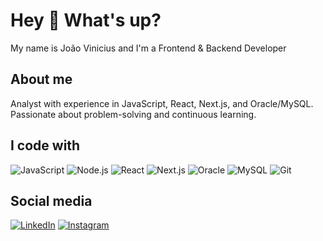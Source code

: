 # Hey 👋 What's up?

My name is João Vinicius and I'm a Frontend & Backend Developer

## About me

Analyst with experience in JavaScript, React, Next.js, and Oracle/MySQL.  
Passionate about problem-solving and continuous learning.


## I code with

![JavaScript](https://img.shields.io/badge/-JavaScript-F7DF1E?logo=javascript&logoColor=black)
![Node.js](https://img.shields.io/badge/-Node.js-339933?logo=node.js&logoColor=white)
![React](https://img.shields.io/badge/-React-61DAFB?logo=react&logoColor=black)
![Next.js](https://img.shields.io/badge/-Next.js-000000?logo=next.js&logoColor=white)
![Oracle](https://img.shields.io/badge/-Oracle-F80000?logo=oracle&logoColor=white)
![MySQL](https://img.shields.io/badge/-MySQL-4479A1?logo=mysql&logoColor=white)
![Git](https://img.shields.io/badge/-Git-F05032?logo=git&logoColor=white)

## Social media

[![LinkedIn](https://img.shields.io/badge/-LinkedIn-0A66C2?logo=linkedin&logoColor=white)](https://www.linkedin.com/in/joãoviniciusrosamonteiro)
[![Instagram](https://img.shields.io/badge/-Instagram-E4405F?logo=instagram&logoColor=white)](https://https://www.instagram.com/joaovini86/)
